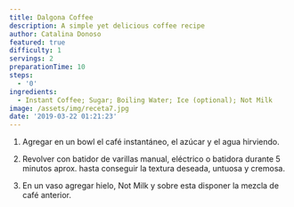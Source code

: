 ```yaml
---
title: Dalgona Coffee
description: A simple yet delicious coffee recipe
author: Catalina Donoso
featured: true
difficulty: 1
servings: 2
preparationTime: 10
steps:
  - '0'
ingredients:
  - Instant Coffee; Sugar; Boiling Water; Ice (optional); Not Milk
image: /assets/img/receta7.jpg
date: '2019-03-22 01:21:23'
---
```

1. Agregar en un bowl el café instantáneo, el azúcar y el agua hirviendo.

2. Revolver con batidor de varillas manual, eléctrico o batidora durante 5 minutos aprox. hasta conseguir la textura deseada, untuosa y cremosa.		

3. En un vaso agregar hielo, Not Milk y sobre esta disponer la mezcla de café anterior.
